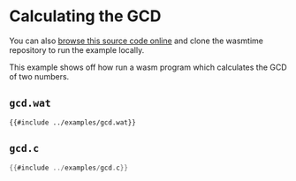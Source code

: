 # Calculating the GCD

You can also [browse this source code online][code] and clone the wasmtime
repository to run the example locally.

[code]: https://github.com/bytecodealliance/wasmtime/blob/master/examples/gcd.c

This example shows off how run a wasm program which calculates the GCD of two
numbers.

## `gcd.wat`

```wat
{{#include ../examples/gcd.wat}}
```


## `gcd.c`

```c
{{#include ../examples/gcd.c}}
```
